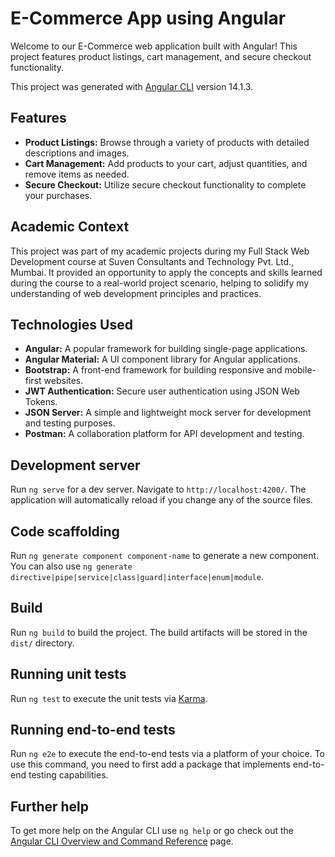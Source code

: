 # E-Commerce App using Angular

Welcome to our E-Commerce web application built with Angular! This project features product listings, cart management, and secure checkout functionality.

This project was generated with [Angular CLI](https://github.com/angular/angular-cli) version 14.1.3.

## Features

- **Product Listings:** Browse through a variety of products with detailed descriptions and images.
- **Cart Management:** Add products to your cart, adjust quantities, and remove items as needed.
- **Secure Checkout:** Utilize secure checkout functionality to complete your purchases.

## Academic Context

This project was part of my academic projects during my Full Stack Web Development course at Suven Consultants and Technology Pvt. Ltd., Mumbai. It provided an opportunity to apply the concepts and skills learned during the course to a real-world project scenario, helping to solidify my understanding of web development principles and practices.

## Technologies Used

- **Angular:** A popular framework for building single-page applications.
- **Angular Material:** A UI component library for Angular applications.
- **Bootstrap:** A front-end framework for building responsive and mobile-first websites.
- **JWT Authentication:** Secure user authentication using JSON Web Tokens.
- **JSON Server:** A simple and lightweight mock server for development and testing purposes.
- **Postman:** A collaboration platform for API development and testing.

## Development server

Run `ng serve` for a dev server. Navigate to `http://localhost:4200/`. The application will automatically reload if you change any of the source files.

## Code scaffolding

Run `ng generate component component-name` to generate a new component. You can also use `ng generate directive|pipe|service|class|guard|interface|enum|module`.

## Build

Run `ng build` to build the project. The build artifacts will be stored in the `dist/` directory.

## Running unit tests

Run `ng test` to execute the unit tests via [Karma](https://karma-runner.github.io).

## Running end-to-end tests

Run `ng e2e` to execute the end-to-end tests via a platform of your choice. To use this command, you need to first add a package that implements end-to-end testing capabilities.

## Further help

To get more help on the Angular CLI use `ng help` or go check out the [Angular CLI Overview and Command Reference](https://angular.io/cli) page.
